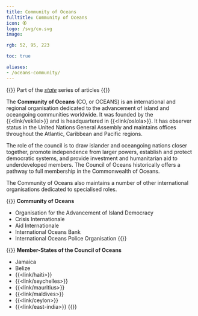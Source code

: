 ```yaml
---
title: Community of Oceans
fulltitle: Community of Oceans
icon: 🏵️
logo: /svg/co.svg
image:

rgb: 52, 95, 223

toc: true

aliases:
- /oceans-community/
---
```

{{<note series>}}
 Part of the *[state](/state/)* series of articles
{{</note>}}

The **Community of Oceans** (CO, or OCEANS) is an international and regional organisation dedicated to the advancement of island and oceangoing communities worldwide. It was founded by the {{<link/vekllei>}} and is headquartered in {{<link/oslola>}}. It has observer status in the United Nations General Assembly and maintains offices throughout the Atlantic, Caribbean and Pacific regions.

The role of the council is to draw islander and oceangoing nations closer together, promote independence from larger powers, establish and protect democratic systems, and provide investment and humanitarian aid to underdeveloped members. The Council of Oceans historically offers a pathway to full membership in the Commonwealth of Oceans.

The Community of Oceans also maintains a number of other international organisations dedicated to specialised roles.

{{<note panel>}}
**Community of Oceans**

* Organisation for the Advancement of Island Democracy
* Crisis Internationale
* Aid Internationale
* International Oceans Bank
* International Oceans Police Organisation
{{</note>}}

{{<note panel>}}
**Member-States of the Council of Oceans**

* Jamaica
* Belize
* {{<link/haiti>}}
* {{<link/seychelles>}}
* {{<link/mauritius>}}
* {{<link/maldives>}}
* {{<link/ceylon>}}
* {{<link/east-india>}}
{{</note>}}
